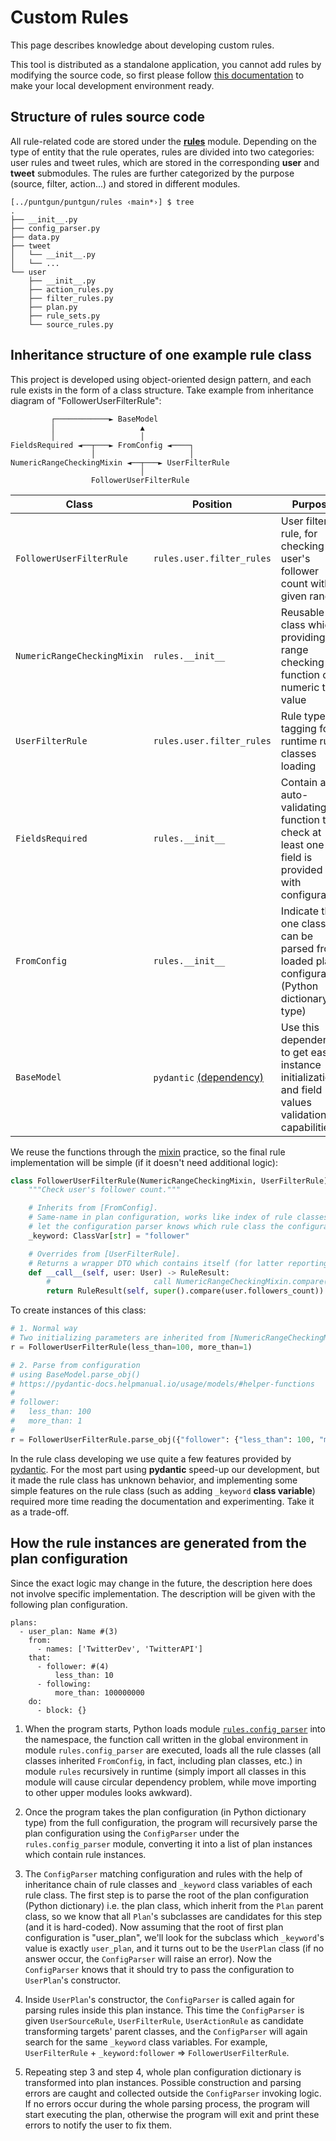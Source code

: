# Custom Rules

This page describes knowledge about developing custom rules.

This tool is distributed as a standalone application, you cannot add rules by modifying the source code,
so first please follow [this documentation](https://boholder.github.io/puntgun/dev//development/contributing/#prepare-for-local-development)
to make your local development environment ready.

## Structure of rules source code

All rule-related code are stored under the [**rules**](https://github.com/boholder/puntgun/tree/main/puntgun/rules) module.
Depending on the type of entity that the rule operates, rules are divided into two categories:
user rules and tweet rules, which are stored in the corresponding **user** and **tweet** submodules.
The rules are further categorized by the purpose (source, filter, action...) and stored in different modules.

```text
[../puntgun/puntgun/rules ‹main*›] $ tree
.
├── __init__.py
├── config_parser.py
├── data.py
├── tweet
│   └── __init__.py
│   └── ...
└── user
    ├── __init__.py
    ├── action_rules.py
    ├── filter_rules.py
    ├── plan.py
    ├── rule_sets.py
    └── source_rules.py
```

## Inheritance structure of one example rule class

This project is developed using object-oriented design pattern,
and each rule exists in the form of a class structure.
Take example from inheritance diagram of "FollowerUserFilterRule":

```text
         ┌────────────► BaseModel
         │                   ▲
         │                   │
FieldsRequired ◄──┬───► FromConfig ◄────┐
                  │                     │
NumericRangeCheckingMixin ◄──┬───► UserFilterRule
                             │
                  FollowerUserFilterRule
```

| Class                       | Position                                                        | Purpose                                                                                          |
|-----------------------------|-----------------------------------------------------------------|--------------------------------------------------------------------------------------------------|
| `FollowerUserFilterRule`    | `rules.user.filter_rules`                                       | User filter rule, for checking if user's follower count within given range                       |
| `NumericRangeCheckingMixin` | `rules.__init__`                                                | Reusable class which providing range checking function on numeric type value                     |
| `UserFilterRule`            | `rules.user.filter_rules`                                       | Rule type tagging for runtime rule classes loading                                               |
| `FieldsRequired`            | `rules.__init__`                                                | Contain an auto-validating function to check at least one field is provided with configuration   |
| `FromConfig`                | `rules.__init__`                                                | Indicate that one class can be parsed from loaded plan configuration (Python dictionary type)    |
| `BaseModel`                 | `pydantic` [(dependency)](https://pydantic-docs.helpmanual.io/) | Use this dependency to get easy instance initialization and field values validation capabilities |

We reuse the functions through the [mixin](https://stackoverflow.com/a/547714/11397457) practice,
so the final rule implementation will be simple (if it doesn't need additional logic):

```python
class FollowerUserFilterRule(NumericRangeCheckingMixin, UserFilterRule):
    """Check user's follower count."""

    # Inherits from [FromConfig].
    # Same-name in plan configuration, works like index of rule classes for configuration parsing,
    # let the configuration parser knows which rule class the configuration should be parsed to.
    _keyword: ClassVar[str] = "follower"

    # Overrides from [UserFilterRule].
    # Returns a wrapper DTO which contains itself (for latter reporting) and the filtering result.
    def __call__(self, user: User) -> RuleResult:
        #                       call NumericRangeCheckingMixin.compare()
        return RuleResult(self, super().compare(user.followers_count))
```

To create instances of this class:

```python
# 1. Normal way
# Two initializing parameters are inherited from [NumericRangeCheckingMixin]
r = FollowerUserFilterRule(less_than=100, more_than=1)

# 2. Parse from configuration 
# using BaseModel.parse_obj()
# https://pydantic-docs.helpmanual.io/usage/models/#helper-functions
#
# follower:
#   less_than: 100
#   more_than: 1
#
r = FollowerUserFilterRule.parse_obj({"follower": {"less_than": 100, "more_than": 1}})
```

In the rule class developing we use quite a few features provided by [pydantic](https://pydantic-docs.helpmanual.io/).
For the most part using **pydantic** speed-up our development, but it made the rule class has unknown behavior,
and implementing some simple features on the rule class (such as adding `_keyword` **class variable**)
required more time reading the documentation and experimenting. Take it as a trade-off.

## How the rule instances are generated from the plan configuration

Since the exact logic may change in the future, the description here does not involve specific implementation.
The description will be given with the following plan configuration.

```text
plans:
  - user_plan: Name #(3)
    from:
      - names: ['TwitterDev', 'TwitterAPI']
    that:
      - follower: #(4)
          less_than: 10
      - following:
          more_than: 100000000
    do:
      - block: {}
```

1. When the program starts, Python loads module [`rules.config_parser`](https://github.com/boholder/puntgun/blob/main/puntgun/rules/config_parser.py)
   into the namespace, the function call written in the global environment in module `rules.config_parser` are executed,
   loads all the rule classes (all classes inherited `FromConfig`, in fact, including plan classes, etc.) in module `rules` recursively in runtime
   (simply import all classes in this module will cause circular dependency problem, while move importing to other upper modules looks awkward).

2. Once the program takes the plan configuration (in Python dictionary type) from the full configuration,
   the program will recursively parse the plan configuration using the `ConfigParser` under the `rules.config_parser` module,
   converting it into a list of plan instances which contain rule instances.

3. The `ConfigParser` matching configuration and rules with the help of inheritance chain of rule classes and `_keyword` class variables of each rule class.
   The first step is to parse the root of the plan configuration (Python dictionary) i.e. the plan class,
   which inherit from the `Plan` parent class, so we know that all `Plan`'s subclasses are candidates for this step (and it is hard-coded).
   Now assuming that the root of first plan configuration is "user_plan",
   we'll look for the subclass which `_keyword`'s value is exactly `user_plan`,
   and it turns out to be the `UserPlan` class (if no answer occur, the `ConfigParser` will raise an error).
   Now the `ConfigParser` knows that it should try to pass the configuration to `UserPlan`'s constructor.

4. Inside `UserPlan`'s constructor, the `ConfigParser` is called again for parsing rules inside this plan instance.
   This time the `ConfigParser` is given `UserSourceRule`, `UserFilterRule`, `UserActionRule` as candidate transforming targets' parent classes,
   and the `ConfigParser` will again search for the same `_keyword` class variables.
   For example, `UserFilterRule` + `_keyword:follower` => `FollowerUserFilterRule`.

5. Repeating step 3 and step 4, whole plan configuration dictionary is transformed into plan instances.
   Possible construction and parsing errors are caught and collected outside the `ConfigParser` invoking logic.
   If no errors occur during the whole parsing process, the program will start executing the plan,
   otherwise the program will exit and print these errors to notify the user to fix them.